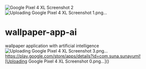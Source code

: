 ![Google Pixel 4 XL Screenshot 2](https://github.com/SunaAyhan/wallpaper-app-ai/assets/57765336/178e9c66-fe6b-4d55-807c-22df4aa98936)
![Uploading Google Pixel 4 XL Screenshot 1.png…]()
# wallpaper-app-ai
 wallpaper application with artificial intelligence
![Uploading Google Pixel 4 XL Screenshot 3.png…]()
https://play.google.com/store/apps/details?id=com.suna.sunayumi![Uploading Google Pixel 4 XL Screenshot 0.png…]()

